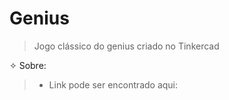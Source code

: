 # Genius
> Jogo clássico do genius criado no Tinkercad

✧ Sobre:

> - Link pode ser encontrado aqui:
